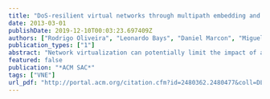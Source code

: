```yaml
---
title: "DoS-resilient virtual networks through multipath embedding and opportunistic recovery"
date: 2013-03-01
publishDate: 2019-12-10T00:03:23.697409Z
authors: ["Rodrigo Oliveira", "Leonardo Bays", "Daniel Marcon", "Miguel Neves", "Luciana S Buriol", "Luciano P Gaspary", "Marinho Barcellos"]
publication_types: ["1"]
abstract: "Network virtualization can potentially limit the impact of attacks by isolating traffic from different networks. However, routers and links are still vulnerable to attacks on the underlying network. Specifically, should a physical link be compromised"
featured: false
publication: "*ACM SAC*"
tags: ["VNE"]
url_pdf: "http://portal.acm.org/citation.cfm?id=2480362.2480477&coll=DL&dl=GUIDE&CFID=519941182&CFTOKEN=17839914 papers3://publication/doi/10.1145/2480362.2480477"
---
```


